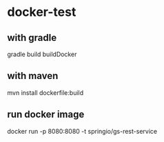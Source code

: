 # docker-test

with gradle 
-----------
gradle build buildDocker 

with maven
----------
mvn install dockerfile:build

run docker image
----------------
docker run -p 8080:8080 -t springio/gs-rest-service
